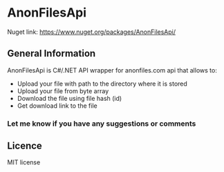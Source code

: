 # AnonFilesApi
Nuget link: https://www.nuget.org/packages/AnonFilesApi/

## General Information
AnonFilesApi is C#/.NET API wrapper for anonfiles.com api that allows to:
- Upload your file with path to the directory where it is stored
- Upload your file from byte array
- Download the file using file hash (id)
- Get download link to the file

### Let me know if you have any suggestions or comments 

## Licence
MIT license

